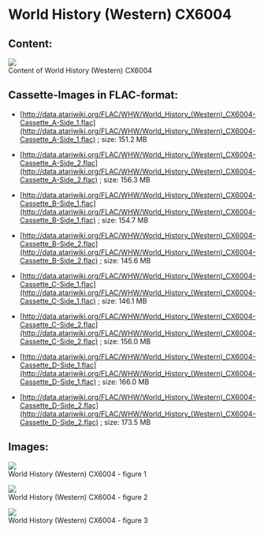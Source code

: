 # World History (Western) CX6004  
## Content:  
![](attachments/World+History+%28Western%29+CX6004.jpg)  
Content of World History (Western) CX6004  
  
## Cassette-Images in FLAC-format:  
- [http://data.atariwiki.org/FLAC/WHW/World_History_(Western)_CX6004-Cassette_A-Side_1.flac](http://data.atariwiki.org/FLAC/WHW/World_History_(Western)_CX6004-Cassette_A-Side_1.flac) ; size: 151.2 MB  
  
- [http://data.atariwiki.org/FLAC/WHW/World_History_(Western)_CX6004-Cassette_A-Side_2.flac](http://data.atariwiki.org/FLAC/WHW/World_History_(Western)_CX6004-Cassette_A-Side_2.flac) ; size: 156.3 MB  
  
- [http://data.atariwiki.org/FLAC/WHW/World_History_(Western)_CX6004-Cassette_B-Side_1.flac](http://data.atariwiki.org/FLAC/WHW/World_History_(Western)_CX6004-Cassette_B-Side_1.flac) ; size: 154.7 MB  
  
- [http://data.atariwiki.org/FLAC/WHW/World_History_(Western)_CX6004-Cassette_B-Side_2.flac](http://data.atariwiki.org/FLAC/WHW/World_History_(Western)_CX6004-Cassette_B-Side_2.flac) ; size: 145.6 MB  
  
- [http://data.atariwiki.org/FLAC/WHW/World_History_(Western)_CX6004-Cassette_C-Side_1.flac](http://data.atariwiki.org/FLAC/WHW/World_History_(Western)_CX6004-Cassette_C-Side_1.flac) ; size: 146.1 MB  
  
- [http://data.atariwiki.org/FLAC/WHW/World_History_(Western)_CX6004-Cassette_C-Side_2.flac](http://data.atariwiki.org/FLAC/WHW/World_History_(Western)_CX6004-Cassette_C-Side_2.flac) ; size: 156.0 MB  
  
- [http://data.atariwiki.org/FLAC/WHW/World_History_(Western)_CX6004-Cassette_D-Side_1.flac](http://data.atariwiki.org/FLAC/WHW/World_History_(Western)_CX6004-Cassette_D-Side_1.flac) ; size: 166.0 MB  
  
- [http://data.atariwiki.org/FLAC/WHW/World_History_(Western)_CX6004-Cassette_D-Side_2.flac](http://data.atariwiki.org/FLAC/WHW/World_History_(Western)_CX6004-Cassette_D-Side_2.flac) ; size: 173.5 MB  
## Images:  
![](attachments/P01.jpg)  
World History (Western) CX6004 - figure 1   
  
![](attachments/P02.jpg)  
World History (Western) CX6004 - figure 2   
  
![](attachments/P03.jpg)  
World History (Western) CX6004 - figure 3   
  
